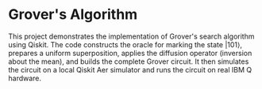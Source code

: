 # Grover's Algorithm

This project demonstrates the implementation of Grover's search algorithm using Qiskit. 
The code constructs the oracle for marking the state |101⟩, prepares a uniform superposition, applies the diffusion operator (inversion about the mean), and builds the complete Grover circuit. 
It then simulates the circuit on a local Qiskit Aer simulator and runs the circuit on real IBM Q hardware.
